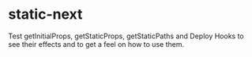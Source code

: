 # static-next
Test getInitialProps, getStaticProps, getStaticPaths and Deploy Hooks to see their effects and to get a feel on how to use them.
